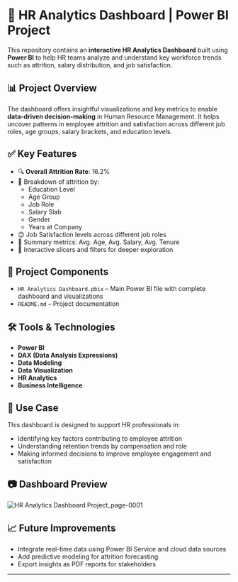 # 🧠 HR Analytics Dashboard | Power BI Project

This repository contains an **interactive HR Analytics Dashboard** built using **Power BI** to help HR teams analyze and understand key workforce trends such as attrition, salary distribution, and job satisfaction.

## 📊 Project Overview

The dashboard offers insightful visualizations and key metrics to enable **data-driven decision-making** in Human Resource Management. It helps uncover patterns in employee attrition and satisfaction across different job roles, age groups, salary brackets, and education levels.

## ✅ Key Features

- 🔍 **Overall Attrition Rate**: 16.2%
- 📌 Breakdown of attrition by:
  - Education Level  
  - Age Group  
  - Job Role  
  - Salary Slab  
  - Gender  
  - Years at Company  
- 😊 Job Satisfaction levels across different job roles
- 💼 Summary metrics: Avg. Age, Avg. Salary, Avg. Tenure
- 🔄 Interactive slicers and filters for deeper exploration

## 📂 Project Components

- `HR Analytics Dashboard.pbix` – Main Power BI file with complete dashboard and visualizations
- `README.md` – Project documentation

## 🛠 Tools & Technologies

- **Power BI**
- **DAX (Data Analysis Expressions)**
- **Data Modeling**
- **Data Visualization**
- **HR Analytics**
- **Business Intelligence**

## 📌 Use Case

This dashboard is designed to support HR professionals in:
- Identifying key factors contributing to employee attrition
- Understanding retention trends by compensation and role
- Making informed decisions to improve employee engagement and satisfaction

## 📷 Dashboard Preview
 
![HR Analytics Dashboard Project_page-0001](https://github.com/user-attachments/assets/ee66e2ef-768f-47a2-84c5-faa7f10ec33c)

## 📈 Future Improvements

- Integrate real-time data using Power BI Service and cloud data sources  
- Add predictive modeling for attrition forecasting  
- Export insights as PDF reports for stakeholders  

---



